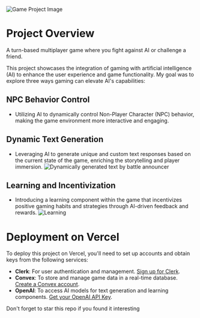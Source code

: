 ![Game Project Image](https://hidden-mongoose-810.convex.cloud/api/storage/6887f727-8261-4f03-81fa-f04dbf93d747 "Project Image")

# Project Overview

A turn-based multiplayer game where you fight against AI or challenge a friend.

This project showcases the integration of gaming with artificial intelligence (AI) to enhance the user experience and game functionality. My goal was to explore three ways gaming can elevate AI's capabilities:

## NPC Behavior Control

- Utilizing AI to dynamically control Non-Player Character (NPC) behavior, making the game environment more interactive and engaging.

## Dynamic Text Generation

- Leveraging AI to generate unique and custom text responses based on the current state of the game, enriching the storytelling and player immersion.
  ![Dynamically generated text by battle announcer](https://hidden-mongoose-810.convex.cloud/api/storage/74641169-8a4e-4aec-b23f-eb30054fb39d "Dynamically generated text by battle announcer")

## Learning and Incentivization

- Introducing a learning component within the game that incentivizes positive gaming habits and strategies through AI-driven feedback and rewards.
  ![Learning](https://hidden-mongoose-810.convex.cloud/api/storage/f7e87a00-6e31-4aec-a89d-5a9ae884b669 "Positive gaming habits")

# Deployment on Vercel

To deploy this project on Vercel, you'll need to set up accounts and obtain keys from the following services:

- **Clerk**: For user authentication and management. [Sign up for Clerk](https://clerk.dev).
- **Convex**: To store and manage game data in a real-time database. [Create a Convex account](https://www.convex.dev).
- **OpenAI**: To access AI models for text generation and learning components. [Get your OpenAI API Key](https://openai.com).

Don't forget to star this repo if you found it interesting
